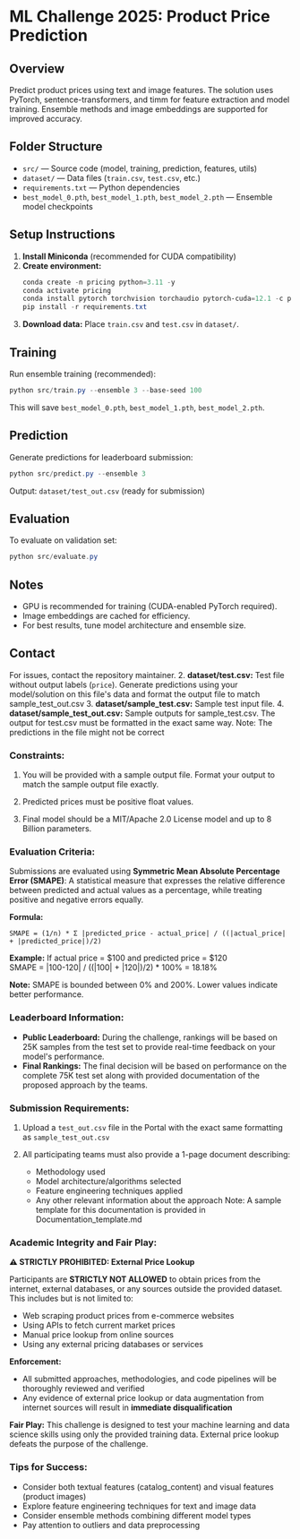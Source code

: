 
# ML Challenge 2025: Product Price Prediction

## Overview
Predict product prices using text and image features. The solution uses PyTorch, sentence-transformers, and timm for feature extraction and model training. Ensemble methods and image embeddings are supported for improved accuracy.

## Folder Structure
- `src/` — Source code (model, training, prediction, features, utils)
- `dataset/` — Data files (`train.csv`, `test.csv`, etc.)
- `requirements.txt` — Python dependencies
- `best_model_0.pth`, `best_model_1.pth`, `best_model_2.pth` — Ensemble model checkpoints

## Setup Instructions
1. **Install Miniconda** (recommended for CUDA compatibility)
2. **Create environment:**
   ```powershell
   conda create -n pricing python=3.11 -y
   conda activate pricing
   conda install pytorch torchvision torchaudio pytorch-cuda=12.1 -c pytorch -c nvidia
   pip install -r requirements.txt
   ```
3. **Download data:** Place `train.csv` and `test.csv` in `dataset/`.

## Training
Run ensemble training (recommended):
```powershell
python src/train.py --ensemble 3 --base-seed 100
```
This will save `best_model_0.pth`, `best_model_1.pth`, `best_model_2.pth`.

## Prediction
Generate predictions for leaderboard submission:
```powershell
python src/predict.py --ensemble 3
```
Output: `dataset/test_out.csv` (ready for submission)

## Evaluation
To evaluate on validation set:
```powershell
python src/evaluate.py
```

## Notes
- GPU is recommended for training (CUDA-enabled PyTorch required).
- Image embeddings are cached for efficiency.
- For best results, tune model architecture and ensemble size.

## Contact
For issues, contact the repository maintainer.
2. **dataset/test.csv:** Test file without output labels (`price`). Generate predictions using your model/solution on this file's data and format the output file to match sample_test_out.csv
3. **dataset/sample_test.csv:** Sample test input file.
4. **dataset/sample_test_out.csv:** Sample outputs for sample_test.csv. The output for test.csv must be formatted in the exact same way. Note: The predictions in the file might not be correct

### Constraints:

1. You will be provided with a sample output file. Format your output to match the sample output file exactly. 

2. Predicted prices must be positive float values.

3. Final model should be a MIT/Apache 2.0 License model and up to 8 Billion parameters.

### Evaluation Criteria:

Submissions are evaluated using **Symmetric Mean Absolute Percentage Error (SMAPE)**: A statistical measure that expresses the relative difference between predicted and actual values as a percentage, while treating positive and negative errors equally.

**Formula:**
```
SMAPE = (1/n) * Σ |predicted_price - actual_price| / ((|actual_price| + |predicted_price|)/2)
```

**Example:** If actual price = $100 and predicted price = $120  
SMAPE = |100-120| / ((|100| + |120|)/2) * 100% = 18.18%

**Note:** SMAPE is bounded between 0% and 200%. Lower values indicate better performance.

### Leaderboard Information:

- **Public Leaderboard:** During the challenge, rankings will be based on 25K samples from the test set to provide real-time feedback on your model's performance.
- **Final Rankings:** The final decision will be based on performance on the complete 75K test set along with provided documentation of the proposed approach by the teams.

### Submission Requirements:

1. Upload a `test_out.csv` file in the Portal with the exact same formatting as `sample_test_out.csv`

2. All participating teams must also provide a 1-page document describing:
   - Methodology used
   - Model architecture/algorithms selected
   - Feature engineering techniques applied
   - Any other relevant information about the approach
   Note: A sample template for this documentation is provided in Documentation_template.md

### **Academic Integrity and Fair Play:**

**⚠️ STRICTLY PROHIBITED: External Price Lookup**

Participants are **STRICTLY NOT ALLOWED** to obtain prices from the internet, external databases, or any sources outside the provided dataset. This includes but is not limited to:
- Web scraping product prices from e-commerce websites
- Using APIs to fetch current market prices
- Manual price lookup from online sources
- Using any external pricing databases or services

**Enforcement:**
- All submitted approaches, methodologies, and code pipelines will be thoroughly reviewed and verified
- Any evidence of external price lookup or data augmentation from internet sources will result in **immediate disqualification**

**Fair Play:** This challenge is designed to test your machine learning and data science skills using only the provided training data. External price lookup defeats the purpose of the challenge.


### Tips for Success:

- Consider both textual features (catalog_content) and visual features (product images)
- Explore feature engineering techniques for text and image data
- Consider ensemble methods combining different model types
- Pay attention to outliers and data preprocessing
